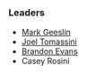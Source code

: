 ### Leaders

* [Mark Geeslin](mailto:mark.geeslin@owasp.org)
* [Joel Tomassini](mailto:joel.tomassini@owasp.org)
* [Brandon Evans](mailto:brandon.evans@owasp.org)
* Casey Rosini
